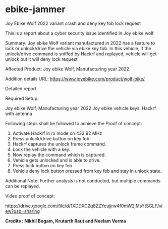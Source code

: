 # ebike-jammer
Joy Ebike Wolf 2022 variant crash and deny key fob lock request

This is a report about a cyber security issue identified in Joy ebike wolf

Summary: Joy ebike Wolf variant manufactured in 2022 has a feature to lock or unlock/drive the vehicle via ebike key fob. In this vehicle, if the unlock/drive command is sniffed by Hackrf and replayed, vehicle will get unlock but it will deny lock request

Affected Product: Joy ebike Wolf, Manufacturing year 2022

Addition details URL: https://www.joyebike.com/product/wolf-bike/

Detailed report

Required Setup:

Joy ebike Wolf, Manufacturing year 2022
Joy ebike vehicle keys.
Hackrf with antenna


Following steps shall be followed to achieve the Proof of concept:

1. Activate Hackrf in rx mode on 433.92 MHz
2. Press unlock/drive button on key fob
3. Hackrf captures the unlock frame command.
4. Lock the vehicle with a key.
5. Now replay the command which is captured.
6. Vehicle gets unlocked and is able to drive.
7. Press lock button on key fob
8. Vehicle deny lock button pressed from key fob and stay in unlock state.


Additional Note: Further analysis is not conducted, but multiple commands can be replayed.

Video proof of concept:

https://drive.google.com/file/d/1XDDXC2q8ZZYeujjrw4f0mW2jMsYtSGLF/view?usp=sharing

**Credits : Nikhil Bogam, Krutarth Raut and Neelam Verma**
